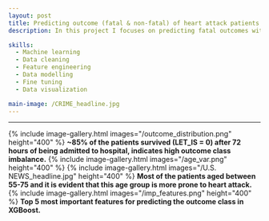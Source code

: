 ```yaml
---
layout: post
title: Predicting outcome (fatal & non-fatal) of heart attack patients within 72 hours of hospital admission
description: In this project I focuses on predicting fatal outcomes within 72 hours of hospital admission in patients suffering from myocardial infarction (MI), commonly referred to as a heart attack. The objective is to discover patterns and risk factors associated with early mortality using machine learning model trained on clinical and diagnostic features. I used R programming language to analyze, visualize and for training the model. Handeled dataset imbalance by using resampling technique (up-sampling & down-sampling). Random forest and XGBoost were implemented, XGBoost outperformed random forest and achieved 77.3% It not only yields superior performance on imbalanced multiclass outcomes but also maintains consistency in identifying high-risk clinical indicators.

skills: 
  - Machine learning
  - Data cleaning
  - Feature engineering
  - Data modelling
  - Fine tuning
  - Data visualization

main-image: /CRIME_headline.jpg
---
```


---
{% include image-gallery.html images="/outcome_distribution.png" height="400" %}
**~85% of the patients survived (LET_IS = 0) after 72 hours of being admitted to hospital, indicates high outcome class imbalance.**
{% include image-gallery.html images="/age_var.png" height="400" %}  {% include image-gallery.html images="/U.S. NEWS_headline.jpg" height="400" %}
**Most of the patients aged between 55-75 and it is evident that this age group is more prone to heart attack.**
{% include image-gallery.html images="/imp_features.png" height="400" %}
**Top 5 most important features for predicting the outcome class in XGBoost.**
